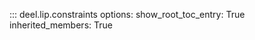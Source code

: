 ::: deel.lip.constraints
    options:
        show_root_toc_entry: True
        inherited_members: True
